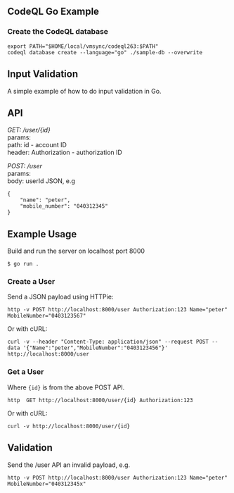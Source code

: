 ## CodeQL Go Example

### Create the CodeQL database
```
export PATH="$HOME/local/vmsync/codeql263:$PATH"
codeql database create --language="go" ./sample-db --overwrite
```

## Input Validation

A simple example of how to do input validation in Go.

## API

*GET: /user/{id}*  
params:  
path: id - account ID  
header: Authorization - authorization ID

*POST: /user*  
params:  
body: userId JSON, e.g
```
{
    "name": "peter",
    "mobile_number": "040312345"
}
```

## Example Usage

Build and run the server on localhost port 8000
```
$ go run .
```

### Create a User

Send a JSON payload using HTTPie:
```
http -v POST http://localhost:8000/user Authorization:123 Name="peter" MobileNumber="0403123567"
```

Or with cURL:
```
curl -v --header "Content-Type: application/json" --request POST --data '{"Name":"peter","MobileNumber":"0403123456"}'  http://localhost:8000/user
```

### Get a User

Where `{id}` is from the above POST API.

```
http  GET http://localhost:8000/user/{id} Authorization:123 
```

Or with cURL:
```
curl -v http://localhost:8000/user/{id}
```

## Validation

Send the /user API an invalid payload, e.g.

```
http -v POST http://localhost:8000/user Authorization:123 Name="peter" MobileNumber="040312345x"
```

